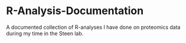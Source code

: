 # R-Analysis-Documentation
A documented collection of R-analyses I have done on proteomics data during my time in the Steen lab.
